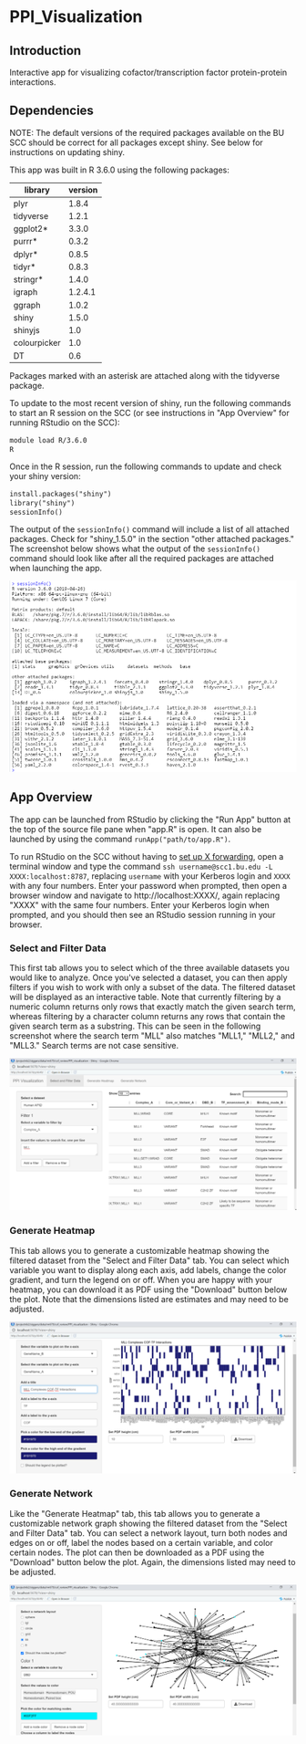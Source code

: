 # PPI_Visualization

## Introduction

Interactive app for visualizing cofactor/transcription factor protein-protein interactions.

## Dependencies

NOTE: The default versions of the required packages available on the BU SCC should be correct for all packages except shiny. See below for instructions on updating shiny.

This app was built in R 3.6.0 using the following packages:

|    library   | version |
|--------------|---------|
|     plyr     |  1.8.4  |
|   tidyverse  |  1.2.1  |
|   ggplot2*   |  3.3.0  |
|    purrr*    |  0.3.2  |
|    dplyr*    |  0.8.5  |
|    tidyr*    |  0.8.3  |
|   stringr*   |  1.4.0  |
|    igraph    | 1.2.4.1 |
|    ggraph    |  1.0.2  |
|     shiny    |  1.5.0  |
|    shinyjs   |   1.0   |
| colourpicker |   1.0   |
|      DT      |   0.6   |

Packages marked with an asterisk are attached along with the tidyverse package.

To update to the most recent version of shiny, run the following commands to start an R session on the SCC (or see instructions in "App Overview" for running RStudio on the SCC):

```
module load R/3.6.0
R
```

Once in the R session, run the following commands to update and check your shiny version:

```
install.packages("shiny")
library("shiny")
sessionInfo()
```

The output of the `sessionInfo()` command will include a list of all attached packages. Check for "shiny_1.5.0" in the section "other attached packages." The screenshot below shows what the output of the `sessionInfo()` command should look like after all the required packages are attached when launching the app.

![output of sessionInfo() command after running app](screenshots/session_info.png)

## App Overview

The app can be launched from RStudio by clicking the "Run App" button at the top of the source file pane when "app.R" is open. It can also be launched by using the command `runApp("path/to/app.R")`.

To run RStudio on the SCC without having to [set up X forwarding](http://www.bu.edu/tech/support/research/system-usage/getting-started/x-forwarding/), open a terminal window and type the command `ssh username@scc1.bu.edu -L XXXX:localhost:8787`, replacing `username` with your Kerberos login and `XXXX` with any four numbers. Enter your password when prompted, then open a browser window and navigate to http\://localhost:XXXX/, again replacing "XXXX" with the same four numbers. Enter your Kerberos login when prompted, and you should then see an RStudio session running in your browser.

### Select and Filter Data

This first tab allows you to select which of the three available datasets you would like to analyze. Once you've selected a dataset, you can then apply filters if you wish to work with only a subset of the data. The filtered dataset will be displayed as an interactive table. Note that currently filtering by a numeric column returns only rows that exactly match the given search term, whereas filtering by a character column returns any rows that contain the given search term as a substring. This can be seen in the following screenshot where the search term "MLL" also matches "MLL1," "MLL2," and "MLL3." Search terms are not case sensitive.

![select and filter tab](screenshots/select_filter.png)

### Generate Heatmap

This tab allows you to generate a customizable heatmap showing the filtered dataset from the "Select and Filter Data" tab. You can select which variable you want to display along each axis, add labels, change the color gradient, and turn the legend on or off. When you are happy with your heatmap, you can download it as PDF using the "Download" button below the plot. Note that the dimensions listed are estimates and may need to be adjusted.

![heatmap tab](screenshots/heatmap.png)

### Generate Network

Like the "Generate Heatmap" tab, this tab allows you to generate a customizable network graph showing the filtered dataset from the "Select and Filter Data" tab. You can select a network layout, turn both nodes and edges on or off, label the nodes based on a certain variable, and color certain nodes. The plot can then be downloaded as a PDF using the "Download" button below the plot. Again, the dimensions listed may need to be adjusted.

![network tab](screenshots/network.png)

